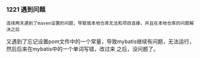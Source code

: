 ### 1221 遇到问题

    连续两天遇到了maven设置的问题，导致我本地仓库无法和项目连接，并且在本地仓库的问题解决之后
又遇到了忘记设置pom文件中的一个常量，导致mybatis继续有问题，无法运行，然后后来在mybatis中的一个单词写错，改过来
之后，没问题了。